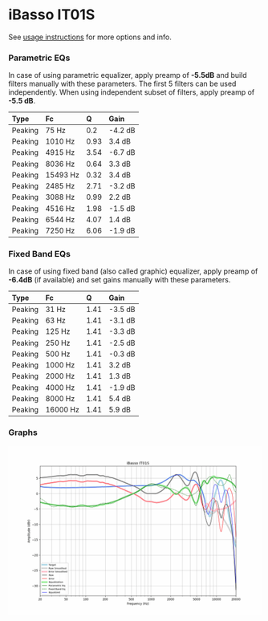 # iBasso IT01S
See [usage instructions](https://github.com/jaakkopasanen/AutoEq#usage) for more options and info.

### Parametric EQs
In case of using parametric equalizer, apply preamp of **-5.5dB** and build filters manually
with these parameters. The first 5 filters can be used independently.
When using independent subset of filters, apply preamp of **-5.5 dB**.

| Type    | Fc       |    Q | Gain    |
|:--------|:---------|:-----|:--------|
| Peaking | 75 Hz    | 0.2  | -4.2 dB |
| Peaking | 1010 Hz  | 0.93 | 3.4 dB  |
| Peaking | 4915 Hz  | 3.54 | -6.7 dB |
| Peaking | 8036 Hz  | 0.64 | 3.3 dB  |
| Peaking | 15493 Hz | 0.32 | 3.4 dB  |
| Peaking | 2485 Hz  | 2.71 | -3.2 dB |
| Peaking | 3088 Hz  | 0.99 | 2.2 dB  |
| Peaking | 4516 Hz  | 1.98 | -1.5 dB |
| Peaking | 6544 Hz  | 4.07 | 1.4 dB  |
| Peaking | 7250 Hz  | 6.06 | -1.9 dB |

### Fixed Band EQs
In case of using fixed band (also called graphic) equalizer, apply preamp of **-6.4dB**
(if available) and set gains manually with these parameters.

| Type    | Fc       |    Q | Gain    |
|:--------|:---------|:-----|:--------|
| Peaking | 31 Hz    | 1.41 | -3.5 dB |
| Peaking | 63 Hz    | 1.41 | -3.1 dB |
| Peaking | 125 Hz   | 1.41 | -3.3 dB |
| Peaking | 250 Hz   | 1.41 | -2.5 dB |
| Peaking | 500 Hz   | 1.41 | -0.3 dB |
| Peaking | 1000 Hz  | 1.41 | 3.2 dB  |
| Peaking | 2000 Hz  | 1.41 | 1.3 dB  |
| Peaking | 4000 Hz  | 1.41 | -1.9 dB |
| Peaking | 8000 Hz  | 1.41 | 5.4 dB  |
| Peaking | 16000 Hz | 1.41 | 5.9 dB  |

### Graphs
![](./iBasso%20IT01S.png)